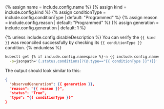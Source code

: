 {% assign name = include.config.name %}
{% assign kind = include.config.kind %}
{% assign conditionType = include.config.conditionType | default: "Programmed" %}
{% assign reason = include.config.reason | default: "Programmed" %}
{% assign generation = include.config.generation | default: 1 %}

{% unless include.config.disableDescription %}
You can verify the `{{ kind }}` was reconciled successfully by checking its `{{ conditionType }}` condition.
{% endunless %}

```bash
kubectl get {% if include.config.namespace %}-n {{ include.config.namespace }} {% endif %}{{ kind | downcase }} {{ name }} \
  -o=jsonpath='{.status.conditions[?(@.type=="{{ conditionType }}")]}' | jq
```

The output should look similar to this:

```json
{
  "observedGeneration": {{ generation }},
  "reason": "{{ reason }}",
  "status": "True",
  "type": "{{ conditionType }}"
}
```
